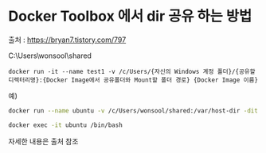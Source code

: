 # Docker Toolbox 에서 dir 공유 하는 방법

출처 : https://bryan7.tistory.com/797

C:\Users\wonsool\shared

```
docker run -it --name test1 -v /c/Users/{자신의 Windows 계정 폴더}/{공유할 디렉터리명}:{Docker Image에서 공유폴더와 Mount할 폴더 경로} {Docker Image 이름}
```

예)

``` bash
docker run --name ubuntu -v /c/Users/wonsool/shared:/var/host-dir -dit ubuntu:20.04

docker exec -it ubuntu /bin/bash
```



자세한 내용은 출처 참조

